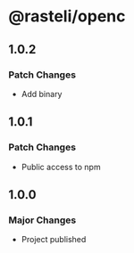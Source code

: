 # @rasteli/openc

## 1.0.2

### Patch Changes

- Add binary

## 1.0.1

### Patch Changes

- Public access to npm

## 1.0.0

### Major Changes

- Project published
